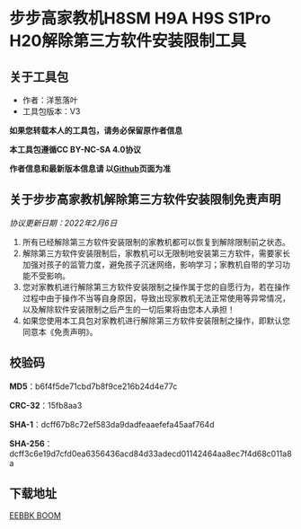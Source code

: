 # 步步高家教机H8SM H9A H9S S1Pro H20解除第三方软件安装限制工具

## 关于工具包
- 作者：洋葱落叶
- 工具包版本：V3

**如果您转载本人的工具包，请务必保留原作者信息**

**本工具包遵循CC BY-NC-SA 4.0协议**

**作者信息和最新版本信息请 以[Github](https://github.com/ycly2333/EEBBK_package_tool/blob/main/MT8167.md)页面为准**

## 关于步步高家教机解除第三方软件安装限制免责声明
*协议更新日期：2022年2月6日*
1. 所有已经解除第三方软件安装限制的家教机都可以恢复到解除限制前之状态。
2. 解除第三方软件安装限制后，家教机可以无限制地安装第三方软件，需要家长加强对孩子的监管力度，避免孩子沉迷网络，影响学习；家教机自带的学习功能不受影响。
3. 您对家教机进行解除第三方软件安装限制之操作属于您的自愿行为，若在操作过程中由于操作不当等自身原因，导致出现家教机无法正常使用等异常情况，以及解除软件安装限制之后产生的一切后果将由您本人承担！
4. 如果您使用本工具包对家教机进行解除第三方软件安装限制之操作，即默认您同意本《免责声明》。

## 校验码
**MD5**：b6f4f5de71cbd7b8f9ce216b24d4e77c

**CRC-32**：15fb8aa3

**SHA-1**：dcff67b8c72ef583da9dadfeaaefefa45aaf764d

**SHA-256**：dcff3c6e19d7cfd0ea6356436acd84d33adecd01142464aa8ec7f4d68c011a8a

## 下载地址
[EEBBK BOOM](https://eebbk.com.cn/mt8167.html)
